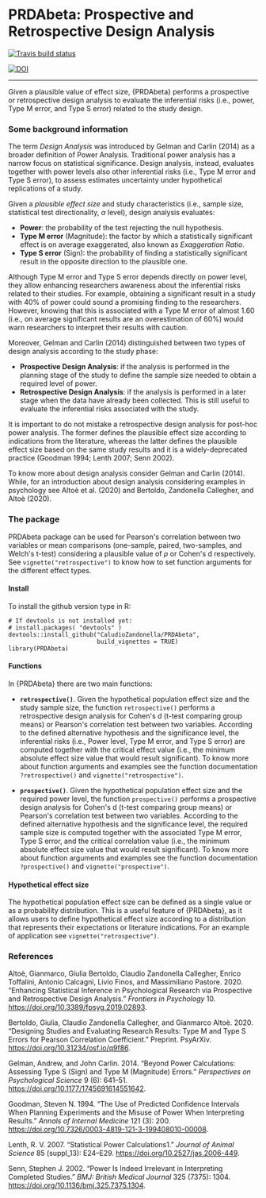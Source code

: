# PRDAbeta: Prospective and Retrospective Design Analysis

<!-- badges: start -->
[![Travis build status](https://travis-ci.org/ClaudioZandonella/PRDA_beta.svg?branch=develop)](https://travis-ci.org/ClaudioZandonella/PRDA_beta)
<!-- badges: end -->

[![DOI](https://zenodo.org/badge/DOI/10.5281/zenodo.3630733.svg)](https://doi.org/10.5281/zenodo.3630733)
<hr>


Given a plausible value of effect size, {PRDAbeta} performs a prospective or retrospective design analysis to evaluate the inferential risks (i.e., power, Type M error, and Type S error) related to the study design.

### Some background information

The term *Design Analysis* was introduced by Gelman and Carlin (2014) as a broader definition of Power Analysis. Traditional power analysis has a narrow focus on statistical significance. Design analysis, instead, evaluates together with power levels also other inferential risks (i.e., Type M error and Type S error), to assess estimates uncertainty under hypothetical replications of a study.

Given a *plausible effect size* and study characteristics (i.e., sample size, statistical test directionality, $\alpha$ level), design analysis evaluates:

- **Power**: the probability of the test rejecting the null hypothesis.
- **Type M error** (Magnitude): the factor by which a statistically significant effect is on average exaggerated, also known as *Exaggeration Ratio*.
- **Type S error** (Sign): the probability of finding a statistically significant result in the opposite direction to the plausible one.

Although Type M error and Type S error depends directly on power level, they allow enhancing researchers awareness about the inferential risks related to their studies. For example, obtaining a  significant result in a study with 40% of power could sound a promising finding to the researchers. However, knowing that this is associated with a Type M error of almost 1.60 (i.e., on average significant results are an overestimation of 60%) would warn researchers to interpret their results with caution.

Moreover, Gelman and Carlin (2014) distinguished between two types of design analysis according to the study phase:

- **Prospective Design Analysis**: if the analysis is performed in the planning stage of the study to define the sample size needed to obtain a required level of power.
- **Retrospective Design Analysis**: if the analysis is performed in a later stage when the data have already been collected. This is still useful to evaluate the inferential risks associated with the study.

It is important to do not mistake a retrospective design analysis for post-hoc power analysis. The former defines the plausible effect size according to indications from the literature, whereas the latter defines the plausible effect size based on the same study results and it is a widely-deprecated practice (Goodman 1994; Lenth 2007; Senn 2002).

To know more about design analysis consider Gelman and Carlin (2014). While, for an introduction about design analysis considering examples in psychology see Altoè et al. (2020) and Bertoldo, Zandonella Callegher, and Altoè (2020).


### The package

PRDAbeta package can be used for Pearson's correlation between two variables or mean comparisons (one-sample, paired, two-samples, and Welch's t-test) considering a plausible value of $\rho$ or Cohen's d respectively. See `vignette("retrospective")` to know how to set function arguments for the different effect types. 

#### Install

To install the github version type in R:

```{r}
# If devtools is not installed yet: 
# install.packages( "devtools" )  
devtools::install_github("CaludioZandonella/PRDAbeta",
                         build_vignettes = TRUE)
library(PRDAbeta)

```


#### Functions

In {PRDAbeta} there are two main functions:

- **`retrospective()`**.
Given the hypothetical population effect size and the study sample size, the function `retrospective()` performs a retrospective design analysis for Cohen's d (t-test comparing group means) or Pearson's correlation test between two variables. According to the defined alternative hypothesis and the significance level, the inferential risks (i.e., Power level, Type M error, and Type S error) are computed together with the critical effect value (i.e., the minimum absolute effect size value that would result significant). To know more about function arguments and examples see the function documentation `?retrospective()` and  `vignette("retrospective")`.

- **`prospective()`**.
Given the hypothetical population effect size and the required power level, the function `prospective()` performs a prospective design analysis for Cohen's d (t-test comparing group means) or Pearson's correlation test between two variables. According to the defined alternative hypothesis and the significance level, the required sample size is computed together with the associated Type M error, Type S error, and the critical correlation value (i.e., the minimum absolute effect size value that would result significant).  To know more about function arguments and examples see the function documentation `?prospective()` and `vignette("prospective")`.

#### Hypothetical effect size

The hypothetical population effect size can be defined as a single value or as a probability distribution. This is a useful feature of {PRDAbeta}, as it allows users to define hypothetical effect size according to a distribution that represents their expectations or literature indications. For an example of application see `vignette("retrospective")`.

### References

Altoè, Gianmarco, Giulia Bertoldo, Claudio Zandonella Callegher, Enrico Toffalini, Antonio Calcagnì, Livio Finos, and Massimiliano Pastore. 2020. “Enhancing Statistical Inference in Psychological Research via Prospective and Retrospective Design Analysis.” <em>Frontiers in Psychology</em> 10. <a href="https://doi.org/10.3389/fpsyg.2019.02893">https://doi.org/10.3389/fpsyg.2019.02893</a>.

Bertoldo, Giulia, Claudio Zandonella Callegher, and Gianmarco Altoè. 2020. “Designing Studies and Evaluating Research Results: Type M and Type S Errors for Pearson Correlation Coefficient.” Preprint. PsyArXiv. <a href="https://doi.org/10.31234/osf.io/q9f86">https://doi.org/10.31234/osf.io/q9f86</a>.

Gelman, Andrew, and John Carlin. 2014. “Beyond Power Calculations: Assessing Type S (Sign) and Type M (Magnitude) Errors.” <em>Perspectives on Psychological Science</em> 9 (6): 641–51. <a href="https://doi.org/10.1177/1745691614551642">https://doi.org/10.1177/1745691614551642</a>.</p>

Goodman, Steven N. 1994. “The Use of Predicted Confidence Intervals When Planning Experiments and the Misuse of Power When Interpreting Results.” <em>Annals of Internal Medicine</em> 121 (3): 200. <a href="https://doi.org/10.7326/0003-4819-121-3-199408010-00008">https://doi.org/10.7326/0003-4819-121-3-199408010-00008</a>.

Lenth, R. V. 2007. “Statistical Power Calculations1.” <em>Journal of Animal Science</em> 85 (suppl_13): E24–E29. <a href="https://doi.org/10.2527/jas.2006-449">https://doi.org/10.2527/jas.2006-449</a>.

Senn, Stephen J. 2002. “Power Is Indeed Irrelevant in Interpreting Completed Studies.” <em>BMJ: British Medical Journal</em> 325 (7375): 1304. <a href="https://doi.org/10.1136/bmj.325.7375.1304">https://doi.org/10.1136/bmj.325.7375.1304</a>.
